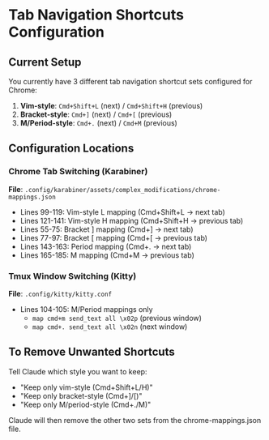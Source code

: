 # Tab Navigation Shortcuts Configuration

## Current Setup
You currently have 3 different tab navigation shortcut sets configured for Chrome:

1. **Vim-style**: `Cmd+Shift+L` (next) / `Cmd+Shift+H` (previous)
2. **Bracket-style**: `Cmd+]` (next) / `Cmd+[` (previous) 
3. **M/Period-style**: `Cmd+.` (next) / `Cmd+M` (previous)

## Configuration Locations

### Chrome Tab Switching (Karabiner)
**File**: `.config/karabiner/assets/complex_modifications/chrome-mappings.json`

- Lines 99-119: Vim-style L mapping (Cmd+Shift+L → next tab)
- Lines 121-141: Vim-style H mapping (Cmd+Shift+H → previous tab)
- Lines 55-75: Bracket ] mapping (Cmd+] → next tab)
- Lines 77-97: Bracket [ mapping (Cmd+[ → previous tab)
- Lines 143-163: Period mapping (Cmd+. → next tab)
- Lines 165-185: M mapping (Cmd+M → previous tab)

### Tmux Window Switching (Kitty)
**File**: `.config/kitty/kitty.conf`

- Lines 104-105: M/Period mappings only
  - `map cmd+m send_text all \x02p` (previous window)
  - `map cmd+. send_text all \x02n` (next window)

## To Remove Unwanted Shortcuts

Tell Claude which style you want to keep:
- "Keep only vim-style (Cmd+Shift+L/H)"
- "Keep only bracket-style (Cmd+]/[)"
- "Keep only M/period-style (Cmd+./M)"

Claude will then remove the other two sets from the chrome-mappings.json file.